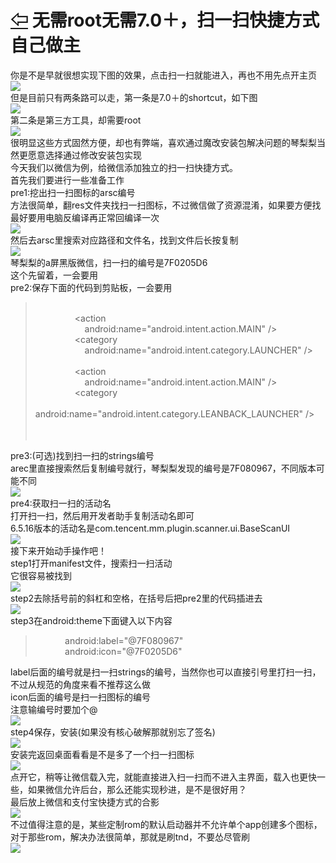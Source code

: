 # [⇦][] 无需root无需7.0＋，扫一扫快捷方式自己做主  
你是不是早就很想实现下图的效果，点击扫一扫就能进入，再也不用先点开主页  
![](53.png)  
但是目前只有两条路可以走，第一条是7.0＋的shortcut，如下图  
![](54.png)  
第二条是第三方工具，却需要root  
![](55.png)  
很明显这些方式固然方便，却也有弊端，喜欢通过魔改安装包解决问题的琴梨梨当然更愿意选择通过修改安装包实现  
今天我们以微信为例，给微信添加独立的扫一扫快捷方式。  
首先我们要进行一些准备工作  
pre1:挖出扫一扫图标的arsc编号  
方法很简单，翻res文件夹找扫一扫图标，不过微信做了资源混淆，如果要方便找最好要用电脑反编译再正常回编译一次  
![](56.png)  
然后去arsc里搜索对应路径和文件名，找到文件后长按复制  
![](57.png)  
琴梨梨的a屏黑版微信，扫一扫的编号是7F0205D6  
这个先留着，一会要用  
pre2:保存下面的代码到剪贴板，一会要用  
>             <intent-filter>  
>                 <action  
>                     android:name="android.intent.action.MAIN" />  
>                 <category  
>                     android:name="android.intent.category.LAUNCHER" />  
>             </intent-filter> 
>             <intent-filter>  
>                 <action  
>                     android:name="android.intent.action.MAIN" />  
>                 <category  
>                     android:name="android.intent.category.LEANBACK_LAUNCHER" />  
>             </intent-filter>  
>         </activity>  

pre3:(可选)找到扫一扫的strings编号  
arec里直接搜索然后复制编号就行，琴梨梨发现的编号是7F080967，不同版本可能不同  
![](58.png)  
pre4:获取扫一扫的活动名  
打开扫一扫，然后用开发者助手复制活动名即可  
6.5.16版本的活动名是com.tencent.mm.plugin.scanner.ui.BaseScanUI  
![](59.png)  
接下来开始动手操作吧！  
step1打开manifest文件，搜索扫一扫活动  
它很容易被找到  
![](60.png)  
step2去除括号前的斜杠和空格，在括号后把pre2里的代码插进去  
![](61.png)  
step3在android:theme下面键入以下内容  
>             android:label="@7F080967"  
>             android:icon="@7F0205D6"  

label后面的编号就是扫一扫strings的编号，当然你也可以直接引号里打扫一扫，不过从规范的角度来看不推荐这么做  
icon后面的编号是扫一扫图标的编号  
注意输编号时要加个@  
![](62.png)  
step4保存，安装(如果没有核心破解那就别忘了签名)  
![](63.png)  
安装完返回桌面看看是不是多了一个扫一扫图标  
![](64.png)  
点开它，稍等让微信载入完，就能直接进入扫一扫而不进入主界面，载入也更快一些，如果微信允许后台，那么还能实现秒进，是不是很好用？  
最后放上微信和支付宝快捷方式的合影  
![](65.png)  
不过值得注意的是，某些定制rom的默认启动器并不允许单个app创建多个图标，对于那些rom，解决办法很简单，那就是刷tnd，不要怂尽管刷  
![](66.png)  












[⇦]: ../../list.md